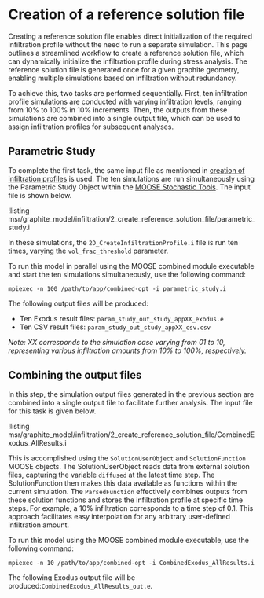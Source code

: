 # Creation of a reference solution file

Creating a reference solution file enables direct initialization of the required infiltration profile without the need to run a separate simulation. This page outlines a streamlined workflow to create a reference solution file, which can dynamically initialize the infiltration profile during stress analysis. The reference solution file is generated once for a given graphite geometry, enabling multiple simulations based on infiltration without redundancy.

To achieve this, two tasks are performed sequentially. First, ten infiltration profile simulations are conducted with varying infiltration levels, ranging from 10% to 100% in 10% increments. Then, the outputs from these simulations are combined into a single output file, which can be used to assign infiltration profiles for subsequent analyses.

## Parametric Study

To complete the first task, the same input file as mentioned in [creation of infiltration profiles](infiltration_profile.md) is used. The ten simulations are run simultaneously using the Parametric Study Object within the [MOOSE Stochastic Tools](https://mooseframework.inl.gov/modules/stochastic_tools/examples/parameter_study.html). The input file is shown below.

!listing msr/graphite_model/infiltration/2_create_reference_solution_file/parametric_study.i

In these simulations, the `2D_CreateInfiltrationProfile.i` file is run ten times, varying the `vol_frac_threshold` parameter.

To run this model in parallel using the MOOSE combined module executable and start the ten simulations simultaneously, use the following command:

```
mpiexec -n 100 /path/to/app/combined-opt -i parametric_study.i
```

The following output files will be produced:

- Ten Exodus result files: `param_study_out_study_appXX_exodus.e`
- Ten CSV result files: `param_study_out_study_appXX_csv.csv`

*Note: XX corresponds to the simulation case varying from 01 to 10, representing various infiltration amounts from 10% to 100%, respectively.*

## Combining the output files

In this step, the simulation output files generated in the previous section are combined into a single output file to facilitate further analysis. The input file for this task is given below.

!listing msr/graphite_model/infiltration/2_create_reference_solution_file/CombinedExodus_AllResults.i

This is accomplished using the `SolutionUserObject` and `SolutionFunction` MOOSE objects. The SolutionUserObject reads data from external solution files, capturing the variable `diffused` at the latest time step. The SolutionFunction then makes this data available as functions within the current simulation. The `ParsedFunction` effectively combines outputs from these solution functions and stores the infiltration profile at specific time steps. For example, a 10% infiltration corresponds to a time step of 0.1. This approach facilitates easy interpolation for any arbitrary user-defined infiltration amount.

To run this model using the MOOSE combined module executable, use the following command:

```
mpiexec -n 10 /path/to/app/combined-opt -i CombinedExodus_AllResults.i
```

The following Exodus output file will be produced:`CombinedExodus_AllResults_out.e`.

